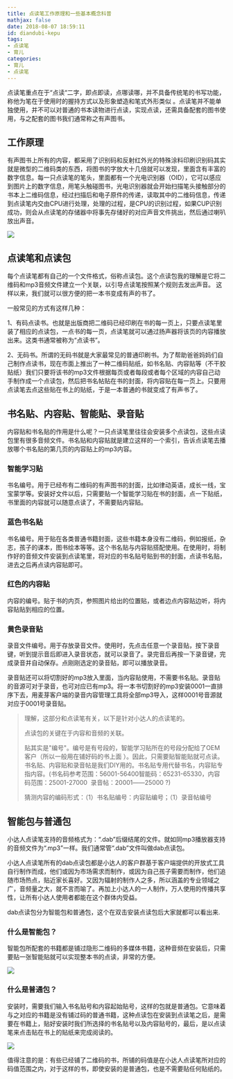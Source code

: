 ```yaml
---
title: 点读笔工作原理和一些基本概念科普
mathjax: false
date: 2018-08-07 18:59:11
id: diandubi-kepu
tags:
- 点读笔
- 育儿
categories:
- 育儿
- 点读笔
---
```


点读笔重点在于“点读“二字，即点即读，点哪读哪，并不具备传统笔的书写功能，称他为笔在于使用时的握持方式以及形象塑造和笔式外形类似 。点读笔并不能单独使用，并不可以对普通的书本读物进行点读，实现点读，还需具备配套的图书使用，与之配套的图书我们通常称之有声图书。

<!---more--->

## 工作原理

有声图书上所有的内容，都采用了识别码和反射红外光的特殊涂料印刷识别码其实就是微型的二维码类的东西，将图书的字放大十几倍就可以发现，里面含有丰富的数字信息。每一只点读笔的笔头，里面都有一个光电识别器（OID），它可以感应到图片上的数字信息，用笔头触碰图书，光电识别器就会开始扫描笔头接触部分的书本上二维码信息，经过扫描后和电子原件的传递，读取其中的二维码信息，传递到点读笔内交由CPU进行处理，处理的过程，是CPU的识别过程，如果CUP识别成功，则会从点读笔的存储器中将事先存储好的对应声音文件挑出，然后通过喇叭放出声音。 

![](https://zymin-1255632454.cos.ap-shanghai.myqcloud.com/baby/bi.png)

## 点读笔和点读包

每个点读笔都有自己的一个文件格式，俗称点读包。这个点读包我的理解是它将二维码和mp3音频文件建立一个关联，以引导点读笔按照某个规则去发出声音。  这样以来，我们就可以很方便的把一本书变成有声的书了。 

 一般常见的方式有这样几种： 

1、有码点读书。也就是出版商把二维码已经印刷在书的每一页上，只要点读笔里装了相应的点读包，一点书的每一页，点读笔就可以通过扬声器将该页的内容播放出来。这类书通常被称为“点读书”。 

2、无码书。所谓的无码书就是大家最常见的普通印刷书。为了帮助爸爸妈妈们自己制作点读书，现在市面上推出了一种二维码贴纸，如书名贴、内容贴等（不干胶贴纸）我们只要将该书的mp3文件根据每页或者每段或者每个区域的内容自己动手制作成一个点读包，然后把书名帖贴在书的封面，将内容贴在每一页上。只要用点读笔去点这些贴在书上的贴纸，于是一本普通的书就变成了有声书了。  

## 书名贴、内容贴、智能贴、录音贴

内容贴和书名贴的作用是什么呢？一只点读笔里往往会安装多个点读包，这些点读包里有很多音频文件。书名贴和内容贴就是建立这样的一个索引，告诉点读笔去播放哪个书名贴的第几页的内容贴上的mp3内容。 

### 智能学习贴

书名编号。用于已经布有二维码的有声图书的封面，比如律动英语，成长一线，宝宝蒙学等。安装好文件以后，只需要贴一个智能学习贴在书的封面，点一下贴纸，书里面的内容就可以随意点读了，不需要贴内容贴。  

### 蓝色书名贴

书名编号。用于贴在各类普通书籍封面，这些书籍本身没有二维码，例如报纸，杂志，孩子的课本，图书绘本等等。这个书名贴与内容贴搭配使用。在使用时，将制作好的音频文件安装到点读笔里，将对应的书名贴号贴到书的封面，点读书名贴，进去之后再点读内容贴即可。  

### 红色的内容贴

内容的编号。贴于书的内页，参照图片给出的位置贴，或者边点内容贴边听，将内容贴贴到相应的位置。  

### 黄色录音贴 

录音文件编号。用于存放录音文件。使用时，先点击任意一个录音贴，按下录音键，听到提示音后即进入录音状态，就可以录音了。录完音后再按一下录音键，完成录音并自动保存。点刚刚选定的录音贴，即可以播放录音。

录音贴还可以将切割好的mp3放入里面，当内容贴使用，不需要书名贴。录音贴的音源可对于录音，也可对应已有mp3。将一本书切割好的mp3安装0001一直排序下去，用麦芽客户端的录音内容管理工具将全部mp3导入，这样0001号音源就对应于0001号录音贴。 

> 理解，这部分和点读笔有关，以下是针对小达人的点读笔的。
>
> 点读包的关键在于内容和音频的关联。
>
> 贴其实是"编号"。编号是有号段的，智能学习贴所在的号段分配给了OEM客户（所以一般用在铺好码的书上面 ）。因此，只需要贴智能贴就可点读。书名贴、内容贴和录音帖是我们DIY用的。书名贴专用代替书名，内容贴专指内容。(书名码参考范围：56001-56400智能码：65231-65330，内容码范围：25001-27000  录音帖：20001――25000 ?)
>
> 猜测内容的编码形式：（1）书名贴编号：内容贴编号；（1）录音帖编号



## 智能包与普通包

小达人点读笔支持的音频格式为：“.dab”后缀结尾的文件。就如同mp3播放器支持的音频文件为“.mp3”一样。我们通常管“.dab”文件叫做dab点读包。

小达人点读笔所有的dab点读包都是小达人的客户群基于客户端提供的开放式工具自行制作而成，他们或因为市场需求而制作，或因为自己孩子需要而制作，他们追随市场热点，贴近家长喜好。又因为辐射的制作人之多，所以涵盖的专业领域之广，音频量之大，就不言而喻了。再加上小达人的一人制作，万人使用的传播共享性，让所有小达人使用者都能在这个群体内受益。

dab点读包分为智能包和普通包，这个在双击安装点读包后大家就都可以看出来.

 ### 什么是智能包？

智能包所配套的书籍都是铺过隐形二维码的多媒体书籍，这种音频在安装后，只需要贴一张智能贴就可以实现整本书的点读，非常的方便。

![](https://gitee.com/zihm/images/raw/master/hexo/20210203151927.jpg)

  ### 什么是普通包？

 安装时，需要我们输入书名贴号和内容起始贴号，这样的包就是普通包。它意味着与之对应的书籍是没有铺过码的普通书籍，这种点读包在安装到点读笔之后，是需要在书籍上，贴好安装时我们所选择的书名贴号以及内容贴号的，最后，是以点读笔来点击贴在书上的贴纸来完成阅读的。

![](https://gitee.com/zihm/images/raw/master/hexo/20210203151939.jpg)

 

 值得注意的是：有些已经铺了二维码的书，所铺的码值是在小达人点读笔所对应的码值范围之内，对于这样的书，即使安装的是普通包，也是不需要贴任何贴纸的。
